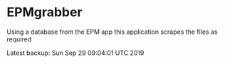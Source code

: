# EPMgrabber
Using a database from the EPM app this application scrapes the files as required


Latest backup: Sun Sep 29 09:04:01 UTC 2019
